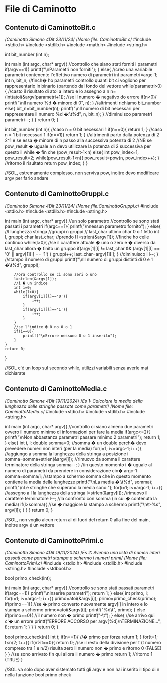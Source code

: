 # File di Caminotto

## Contenuto di CaminottoBit.c

/*Caminotto Simone 4Dit 23/11/24*/
/*Nome file: CaminottoBit.c*/
#include <stdio.h>
#include <stdlib.h>
#include <math.h>
#include <string.h>

int bit_number (int n);

int main (int argc, char* argv){
	//controllo che siano stati forniti i parametri
	if(argv==1){
		printf("\nParametri non forniti");
	}
	else{
		//creo una variabile parametri contenente l'effettivo numero di parametri
		int parametri=argc-1;
		int n, bit_n;
		//finch� ho parametri controllo quanti bit ci vogliono per rappresentarlo in binario (partendo dal fondo del vettore
		while(parametri>0){
			//casto il risultato di atoi a intero e lo assegno a n
			n=(int)atoi(&argv[parametri+1]);
			//se il numero � negativo do errore
			if(n<0){
				printf("\nIl numero %d � minore di 0", n);
			}
			//altrimenti richiamo bit_number
			else{
				bit_n=bit_number(n);
				printf("\nIl numero di bit necessari per rappresentare il numero %d �:\t%d", n, bit_n);	
			}
			//diminuisco parametri
			parametri--;
		}
	}
	return 0;
}

int bit_number (int n){
	//caso n = 0 bit necessari 1
	if(n==0){
		return 1;
	}
	//caso n = 1 bit necessari 1
	if(n==1){
		return 1;
	}
	//altrimenti parto dalla potenza di 2 2^1 e se essa � minore di n passo alla successiva potenza di 2
	//NB se pow_result � uguale a n devo utilizzare la potenza di 2 successiva per questo il while � fin che (pow_result-1<n)
	else{
		int pow_index=1, pow_result=2;
		while(pow_result-1<n){
			pow_result=pow(n, pow_index++);
		}
		//ritorno il risultato
		return pow_index;
	}
}

//SOL, estremamente complesso, non serviva pow, inoltre devo modificare argv per farlo andare

## Contenuto di CaminottoGruppi.c

/*Caminotto Simone 4Dit 23/11/24*/
/*Nome file:CaminottoGruppi.c*/
#include <stdio.h>
#include <stdlib.h>
#include <string.h>

int main (int argc, char* argv){
	//un solo parametro
	//controllo se sono stati passati i parametri
	if(argc==1){
		printf("\nnessun parametro fornito");
	}
	else{
		//l lunghezza stringa
		//gruppi n gruppi
		// last_char ultimo char 0 o 1 letto
		int l, gruppi;
		char last_char;
		//prendo l
		l=strlen(&argv[1]);
		//finche ho celle continuo
		while(l>0){
			//se il carattere attuale � uno o zero e � diverso da last_char allora � finito un gruppo
			if(argv[1][l] != last_char && (argv[1][l] == '0' || argv[1][l] == '1') {
				gruppi++;
				last_char=argv[1][l];
			}
			//diminuisco l
			l--;
		}
		//stampo il numero di gruppi
		printf("\nIl numero di gruppi distinti di 0 e 1 �\t%d", gruppi);
		
		//ora controllo se ci sono zeri o uno
		l=strlen(&argv[1]);
		//i � un indice
		int i=0;
		while(l>0){
			if(argv[1][l]=='0'){
				i++;
			}
			if(argv[1][l]=='1'){
				i++;
			}
		}
		//se l'indice � 0 no 0 o 1
		if(i==0){
			printf("\nErrore nessuno 0 o 1 inserito");
		}
	}
	return 0;
}

//SOL c'é un loop sul secondo while, utilizzi variabili senza averle mai dichiarate
## Contenuto di CaminottoMedia.c

/*Caminotto Simone 4Dit 19/11/2024*/
/*Es 1: Calcolare la media della lunghezza delle stringhe passate come parametri*/
/*Nome file: CaminottoMedia.c*/
#include <stdio.h>
#include <stdlib.h>
#include <string.h>

int main (int argc, char* argv){
	//controllo ci siano almeno due parametri ovvero il numero minimo di informazioni per fare la media
	if(argc<=2){
		printf("\nNon abbastanza parametri passare minimo 2 parametri");
		return 1;
	}
	else{
		int i, l;
		double somma=0; //somma � un double perch� devo prevedere numeri non interi (per la media)
		for(i=1; i<=argc-1; i++){
			//aggiungo a somma la lunghezza della stringa a posizione i
			somma=somma+strlen(&argv[i]);
			//rimuovo da somma il carattere terminatore della stringa
			somma--;
		}
		//in questo momento i � uguale al numero di parametri da prendere in considerazione cio� argc-1
		somma=somma/i;
		//stampo a schermo somma che in questo momento contiene la media delle lunghezze
		printf("\nLa media �:\t%d", somma);
		printf("\nLe stringhe che superano la media sono:");
		for(i=1; i<=argc-1; i++){
			//assegno a l la lunghezza della stringa
			l=strlen(&argv[i]);
			//rimuovo il carattere terminatore
			l--;
			//la confronto con somma (in cui � contenuta la media)
			if(l>somma){
				//se � maggiore la stampo a schermo
				printf("\n\t-%s", argv[i]);
			}
		}
	}
	return 0;
}

//SOL, non voglio alcun return al di fuori del return 0 alla fine del main, inoltre argv é un vettore

## Contenuto di CaminottoPrimi.c

/*Caminotto Simone 4Dit 19/11/2024*/
/*Es 2: Avendo una lista di numeri interi passati come parmetri stampa a schermo i numeri primi*/
/*Nome file: CaminottoPrimi.c*/
#include <stdio.h>
#include <stdlib.h>
#include <string.h>
#include <stdbool.h>

bool primo_check(int);

int main (int argc, char* argv){
	//controllo se sono stati passati parametri
	if(argc==1){
		printf("\nInserire parametri");
		return 1;
	}
	else{
		int primo, i;
		for(i=1; i<=argc-1; i++){
			primo=atoi(&argv[i]);
			primo=primo_check(primo);
			if(primo==1){
				//se � primo converto nuovamente argv[i] in intero e lo stampo a schermo
				primo=atoi(&argv[i]);
				printf("%d\t", primo);
			}
			else if(primo==0){
				//il numero non � primo
				printf("-\t");
			}
			else{
				//se arrivo qui c'� un errore
				printf("ERRORE ACCORSO per argv[%d]\nTERMINAZIONE...", i);
				return 1;
			}
		}
	}
	return 0;
}

bool primo_check(n){
	int t;
	if(n==1){
		//� primo per forza
		return 1;
	}
	for(t=1; t<n/2; t++){
		if(n%t==0){
			return 0; //se il resto della divisione per t (t numero compreso tra 1 e n/2) risulta zero il numero non � primo e ritorno 0 (FALSE)
		}
	}
	//se sono arrivato fin qui allora il numero � primo
	return 1; //ritorno 1 (TRUE)
}

//SOL va solo dopo aver sistemato tutti gli argv e non hai inserito il tipo di n nella funzione bool primo check